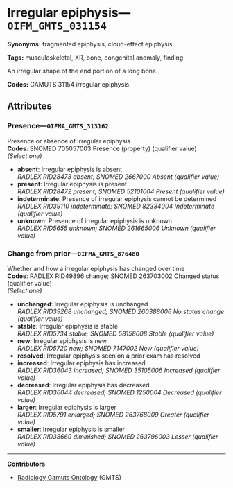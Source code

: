 # Irregular epiphysis—`OIFM_GMTS_031154`

**Synonyms:** fragmented epiphysis, cloud-effect epiphysis

**Tags:** musculoskeletal, XR, bone, congenital anomaly, finding

An irregular shape of the end portion of a long bone.

**Codes:** GAMUTS 31154 irregular epiphysis

## Attributes

### Presence—`OIFMA_GMTS_313162`

Presence or absence of irregular epiphysis  
**Codes**: SNOMED 705057003 Presence (property) (qualifier value)  
*(Select one)*

- **absent**: Irregular epiphysis is absent  
_RADLEX RID28473 absent; SNOMED 2667000 Absent (qualifier value)_
- **present**: Irregular epiphysis is present  
_RADLEX RID28472 present; SNOMED 52101004 Present (qualifier value)_
- **indeterminate**: Presence of irregular epiphysis cannot be determined  
_RADLEX RID39110 indeterminate; SNOMED 82334004 Indeterminate (qualifier value)_
- **unknown**: Presence of irregular epiphysis is unknown  
_RADLEX RID5655 unknown; SNOMED 261665006 Unknown (qualifier value)_

### Change from prior—`OIFMA_GMTS_876480`

Whether and how a irregular epiphysis has changed over time  
**Codes**: RADLEX RID49896 change; SNOMED 263703002 Changed status (qualifier value)  
*(Select one)*

- **unchanged**: Irregular epiphysis is unchanged  
_RADLEX RID39268 unchanged; SNOMED 260388006 No status change (qualifier value)_
- **stable**: Irregular epiphysis is stable  
_RADLEX RID5734 stable; SNOMED 58158008 Stable (qualifier value)_
- **new**: Irregular epiphysis is new  
_RADLEX RID5720 new; SNOMED 7147002 New (qualifier value)_
- **resolved**: Irregular epiphysis seen on a prior exam has resolved  
- **increased**: Irregular epiphysis has increased  
_RADLEX RID36043 increased; SNOMED 35105006 Increased (qualifier value)_
- **decreased**: Irregular epiphysis has decreased  
_RADLEX RID36044 decreased; SNOMED 1250004 Decreased (qualifier value)_
- **larger**: Irregular epiphysis is larger  
_RADLEX RID5791 enlarged; SNOMED 263768009 Greater (qualifier value)_
- **smaller**: Irregular epiphysis is smaller  
_RADLEX RID38669 diminished; SNOMED 263796003 Lesser (qualifier value)_

---

**Contributors**

- [Radiology Gamuts Ontology](https://gamuts.net/) (GMTS)